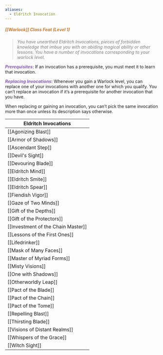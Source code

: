 ```yaml
---
aliases:
  - Eldritch Invocation
---
```

##### <span style="color:rgb(203, 123, 55)">*[[Warlock]] Class Feat (Level 1)*</span>

> *<span style="color:rgb(125, 125, 125)">You have unearthed Eldritch Invocations, pieces of forbidden knowledge that imbue you with an abiding magical ability or other lessons. You have a number of invocations corresponding to your warlock level.</span>* 

**<span style="color:rgb(134, 93, 187)">_Prerequisites_</span>**: If an invocation has a prerequisite, you must meet it to learn that invocation.

**<span style="color:rgb(134, 93, 187)">_Replacing Invocations_</span>**: Whenever you gain a Warlock level, you can replace one of your invocations with another one for which you qualify. You can’t replace an invocation if it’s a prerequisite for another invocation that you have. 

When replacing or gaining an invocation, you can’t pick the same invocation more than once unless its description says otherwise.


| Eldritch Invocations               |
| ---------------------------------- |
| [[Agonizing Blast]]                |
| [[Armor of Shadows]]               |
| [[Ascendant Step]]                 |
| [[Devil's Sight]]                  |
| [[Devouring Blade]]                |
| [[Eldritch Mind]]                  |
| [[Eldritch Smite]]                 |
| [[Eldritch Spear]]                 |
| [[Fiendish Vigor]]                 |
| [[Gaze of Two Minds]]              |
| [[Gift of the Depths]]             |
| [[Gift of the Protectors]]         |
| [[Investment of the Chain Master]] |
| [[Lessons of the First Ones]]      |
| [[Lifedrinker]]                    |
| [[Mask of Many Faces]]             |
| [[Master of Myriad Forms]]         |
| [[Misty Visions]]                  |
| [[One with Shadows]]               |
| [[Otherworldly Leap]]              |
| [[Pact of the Blade]]              |
| [[Pact of the Chain]]              |
| [[Pact of the Tome]]               |
| [[Repelling Blast]]                |
| [[Thirsting Blade]]                |
| [[Visions of Distant Realms]]      |
| [[Whispers of the Grace]]          |
| [[Witch Sight]]                    |

